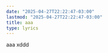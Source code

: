 ```yaml
---
date: "2025-04-27T22:22:47-03:00"  
lastmod: "2025-04-27T22:22:47-03:00"
title: aaa
type: lyrics
---
```


aaa xddd
